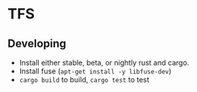# TFS

## Developing

  - Install either stable, beta, or nightly rust and cargo.
  - Install fuse (`apt-get install -y libfuse-dev`)
  - `cargo build` to build, `cargo test` to test

